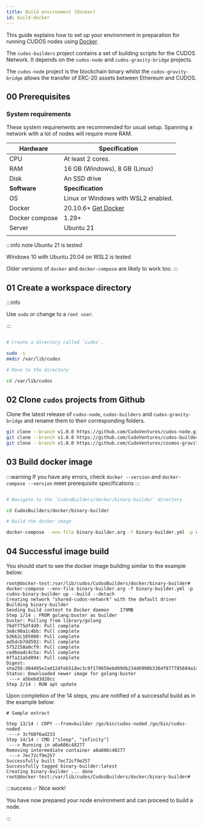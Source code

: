 ```yaml
---
title: Build environment (Docker)
id: build-docker
---
```


This guide explains how to set up your environment in preparation for running CUDOS nodes using [Docker](https://docs.docker.com/engine/install/). 

The `cudos-builders` project contains a set of building scripts for the CUDOS Network. It depends on the `cudos-node` and `cudos-gravity-bridge` projects. 

The `cudos-node` project is the blockchain binary whilst the `cudos-gravity-bridge` allows the transfer of ERC-20 assets between Ethereum and CUDOS. 

## 00 Prerequisites

### System requirements

These system requirements are recommended for usual setup. Spanning a network with a lot of nodes will require more RAM.

| **Hardware** 	| **Specification**           	|
|------	|-------------------------------	|
| CPU   |  At least 2 cores.                |
| RAM  	| 16 GB (Windows), 8 GB (Linux) 	|
| Disk 	| An SSD drive                  	|
|   **Software**  |**Specification**            |
| OS | Linux or Windows with WSL2 enabled.  
| Docker                                                       	|20.10.6+ [Get Docker](https://docs.docker.com/engine/install/) |
| Docker compose                                                   	|1.29+
| Server                             	| Ubuntu 21  
|                                                                        	|

:::info note
Ubuntu 21 is tested

Windows 10 with Ubuntu 20.04 on WSL2 is tested

Older versions of `docker` and `docker-compose` are likely to work too.
:::


## 01 Create a workspace directory 

:::info

Use `sudo` or change to a `root user`.


:::

```bash

# Create a directory called `cudos`.

sudo -i
mkdir /var/lib/cudos

# Move to the directory

cd /var/lib/cudos
```

## 02 Clone `cudos` projects from Github

Clone the latest release of `cudos-node`, `cudos-builders` and `cudos-gravity-bridge` and rename them to their corresponding folders. 

```bash
git clone --branch v1.0.0 https://github.com/CudoVentures/cudos-node.git CudosNode
git clone --branch v1.0.0 https://github.com/CudoVentures/cudos-builders.git CudosBuilders
git clone --branch v1.0.0 https://github.com/CudoVentures/cosmos-gravity-bridge.git CudosGravityBridge

```

## 03 Build docker image

:::warning
If you have any errors, check `docker --version` and `docker-compose --version` meet prerequisite specifications
:::

```bash

# Navigate to the `CudosBuilders/docker/binary-builder` directory

cd CudosBuilders/docker/binary-builder

# Build the docker image 

docker-compose --env-file binary-builder.arg -f binary-builder.yml -p cudos-binary-builder up --build --detach
```

## 04 Successful image build

You should start to see the docker image building similar to the example below:

```shell
root@docker-test:/var/lib/cudos/CudosBuilders/docker/binary-builder# docker-compose --env-file binary-builder.arg -f binary-builder.yml -p cudos-binary-builder up --build --detach
Creating network "shared-cudos-network" with the default driver
Building binary-builder
Sending build context to Docker daemon    179MB
Step 1/14 : FROM golang:buster as builder
buster: Pulling from library/golang
76dff75df4d9: Pull complete 
3e8c90a1c4bb: Pull complete 
b3662c105080: Pull complete 
ad5dcb7dd592: Pull complete 
5752150a0cf9: Pull complete 
ced6eadc4c5a: Pull complete 
0ffa11a5d094: Pull complete 
Digest: sha256:d84495e2ad12dfeb51dec3c9f170659ebd09db234d6990b3364f877785684a14
Status: Downloaded newer image for golang:buster
 ---> a5bebd3d28cc
Step 2/14 : RUN apt update
```

Upon completion of the 14 steps, you are notified of a successful build as in the example below:

```shell
# Sample extract

Step 13/14 : COPY --from=builder /go/bin/cudos-noded /go/bin/cudos-noded
 ---> 3cf60f6ad233
Step 14/14 : CMD ["sleep", "infinity"]
 ---> Running in a0a606c48277
Removing intermediate container a0a606c48277
 ---> 7ec72cf9e257
Successfully built 7ec72cf9e257
Successfully tagged binary-builder:latest
Creating binary-builder ... done
root@docker-test:/var/lib/cudos/CudosBuilders/docker/binary-builder# 
```



:::success ✅ Nice work!

You have now prepared your node environment and can proceed to build a node. 

:::






